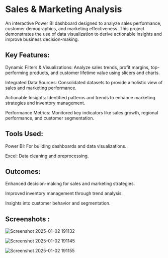 # Sales & Marketing Analysis
An interactive Power BI dashboard designed to analyze sales performance, customer demographics, and marketing effectiveness. This project demonstrates the use of data visualization to derive actionable insights and improve business decision-making.
## Key Features:
Dynamic Filters & Visualizations: Analyze sales trends, profit margins, top-performing products, and customer lifetime value using slicers and charts.

Integrated Data Sources: Consolidated datasets to provide a holistic view of sales and marketing performance.

Actionable Insights: Identified patterns and trends to enhance marketing strategies and inventory management.

Performance Metrics: Monitored key indicators like sales growth, regional performance, and customer segmentation.
## Tools Used:
Power BI: For building dashboards and data visualizations.

Excel: Data cleaning and preprocessing.

## Outcomes:
Enhanced decision-making for sales and marketing strategies.

Improved inventory management through trend analysis.

Insights into customer behavior and segmentation.

## Screenshots : 

![Screenshot 2025-01-02 191132](https://github.com/user-attachments/assets/cffac0b3-4950-4856-b5d4-d8493121d619)

![Screenshot 2025-01-02 191145](https://github.com/user-attachments/assets/ab29d5ea-b688-42a1-8a94-fa9ef1e75bd0)

![Screenshot 2025-01-02 191155](https://github.com/user-attachments/assets/d2b83d84-5e72-47dd-b83a-3d34bbfbe04d)
